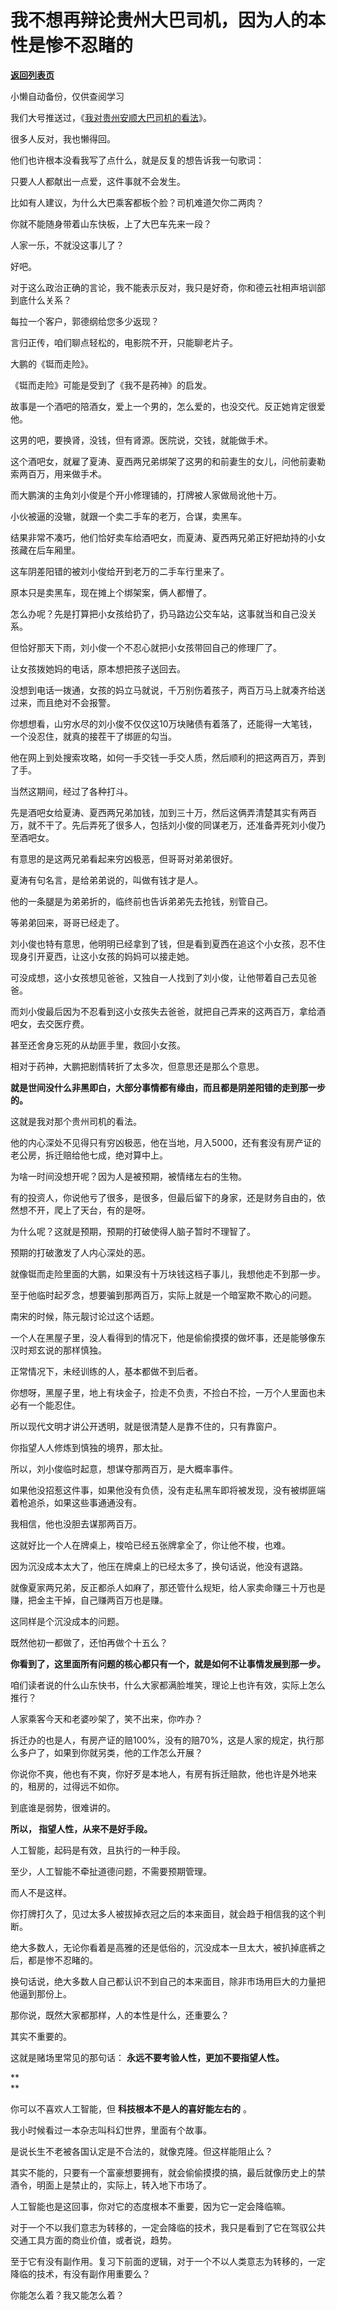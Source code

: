 # 我不想再辩论贵州大巴司机，因为人的本性是惨不忍睹的

[**返回列表页**](/gzh/记忆承载3)

小懒自动备份，仅供查阅学习

我们大号推送过，《[我对贵州安顺大巴司机的看法](https://mp.weixin.qq.com/s?__biz=MzU0MjYwNDU2Mw==&mid=2247490811&idx=1&sn=0757f92a92b89dd0de759bdee850f9f9&chksm=fb197087cc6ef99185d9e6196b85d12d1dd612c7e9359399af63a692258162426039225e3ca1&token=851820155&lang=zh_CN&scene=21#wechat_redirect)》。

  

很多人反对，我也懒得回。  

  

他们也许根本没看我写了点什么，就是反复的想告诉我一句歌词：  

  

只要人人都献出一点爱，这件事就不会发生。

  

比如有人建议，为什么大巴乘客都板个脸？司机难道欠你二两肉？  

  

你就不能随身带着山东快板，上了大巴车先来一段？

  

人家一乐，不就没这事儿了？

  

好吧。  

  

对于这么政治正确的言论，我不能表示反对，我只是好奇，你和德云社相声培训部到底什么关系？

  

每拉一个客户，郭德纲给您多少返现？

  

言归正传，咱们聊点轻松的，电影院不开，只能聊老片子。  

  

大鹏的《铤而走险》。

  

《铤而走险》可能是受到了《我不是药神》的启发。

  

故事是一个酒吧的陪酒女，爱上一个男的，怎么爱的，也没交代。反正她肯定很爱他。

  

这男的吧，要换肾，没钱，但有肾源。医院说，交钱，就能做手术。  

  

这个酒吧女，就雇了夏涛、夏西两兄弟绑架了这男的和前妻生的女儿，问他前妻勒索两百万，用来做手术。

  

而大鹏演的主角刘小俊是个开小修理铺的，打牌被人家做局讹他十万。

  

小伙被逼的没辙，就跟一个卖二手车的老万，合谋，卖黑车。  

  

结果非常不凑巧，他们恰好卖车给酒吧女，而夏涛、夏西两兄弟正好把劫持的小女孩藏在后车厢里。

  

这车阴差阳错的被刘小俊给开到老万的二手车行里来了。

  

原本只是卖黑车，现在摊上个绑架案，俩人都懵了。  

  

怎么办呢？先是打算把小女孩给扔了，扔马路边公交车站，这事就当和自己没关系。  

  

但恰好那天下雨，刘小俊一个不忍心就把小女孩带回自己的修理厂了。

  

让女孩拨她妈的电话，原本想把孩子送回去。

  

没想到电话一拨通，女孩的妈立马就说，千万别伤着孩子，两百万马上就凑齐给送过来，而且绝对不会报警。

  

你想想看，山穷水尽的刘小俊不仅仅这10万块赌债有着落了，还能得一大笔钱，一个没忍住，就真的接茬干了绑匪的勾当。

  

他在网上到处搜索攻略，如何一手交钱一手交人质，然后顺利的把这两百万，弄到了手。  

  

当然这期间，经过了各种打斗。  

  

先是酒吧女给夏涛、夏西两兄弟加钱，加到三十万，然后这俩弄清楚其实有两百万，就不干了。先后弄死了很多人，包括刘小俊的同谋老万，还准备弄死刘小俊乃至酒吧女。

  

有意思的是这两兄弟看起来穷凶极恶，但哥哥对弟弟很好。  

  

夏涛有句名言，是给弟弟说的，叫做有钱才是人。

  

他的一条腿是为弟弟折的，临终前也告诉弟弟先去抢钱，别管自己。  

  

等弟弟回来，哥哥已经走了。

  

刘小俊也特有意思，他明明已经拿到了钱，但是看到夏西在追这个小女孩，忍不住现身引开夏西，让这小女孩的妈妈可以接走她。

  

可没成想，这小女孩想见爸爸，又独自一人找到了刘小俊，让他带着自己去见爸爸。

  

而刘小俊最后因为不忍看到这小女孩失去爸爸，就把自己弄来的这两百万，拿给酒吧女，去交医疗费。  

  

甚至还舍身忘死的从劫匪手里，救回小女孩。  

  

相对于药神，大鹏把剧情转折了太多次，但意思还是那么个意思。

  

 **就是世间没什么非黑即白，大部分事情都有缘由，而且都是阴差阳错的走到那一步的。**

  

这就是我对那个贵州司机的看法。

  

他的内心深处不见得只有穷凶极恶，他在当地，月入5000，还有套没有房产证的老公房，拆迁赔给他七成，绝对算中上。  

  

为啥一时间没想开呢？因为人是被预期，被情绪左右的生物。  

  

有的投资人，你说他亏了很多，是很多，但最后留下的身家，还是财务自由的，依然想不开，爬上了天台，有的是呀。  

  

为什么呢？这就是预期，预期的打破使得人脑子暂时不理智了。

  

预期的打破激发了人内心深处的恶。

  

就像铤而走险里面的大鹏，如果没有十万块钱这档子事儿，我想他走不到那一步。

  

至于他临时起歹念，想要骗到那两百万，实际上就是一个暗室欺不欺心的问题。

  

南宋的时候，陈元靓讨论过这个话题。

  

一个人在黑屋子里，没人看得到的情况下，他是偷偷摸摸的做坏事，还是能够像东汉时郑玄说的那样慎独。

  

正常情况下，未经训练的人，基本都做不到后者。

  

你想呀，黑屋子里，地上有块金子，捡走不负责，不捡白不捡，一万个人里面也未必有一个能忍住。  

  

所以现代文明才讲公开透明，就是很清楚人是靠不住的，只有靠窗户。  

  

你指望人人修炼到慎独的境界，那太扯。

  

所以，刘小俊临时起意，想谋夺那两百万，是大概率事件。

  

如果他没招惹这件事，如果他没有负债，没有走私黑车即将被发现，没有被绑匪端着枪追杀，如果这些事通通没有。  

  

我相信，他也没胆去谋那两百万。  

  

这就好比一个人在牌桌上，梭哈已经五张牌拿全了，你让他不梭，也难。  

  

因为沉没成本太大了，他压在牌桌上的已经太多了，换句话说，他没有退路。

  

就像夏家两兄弟，反正都杀人如麻了，那还管什么规矩，给人家卖命赚三十万也是赚，把金主干掉，自己赚两百万也是赚。  

  

这同样是个沉没成本的问题。  

  

既然他初一都做了，还怕再做个十五么？

  

 **你看到了，这里面所有问题的核心都只有一个，就是如何不让事情发展到那一步。**  

  

咱们读者说的什么山东快书，什么大家都满脸堆笑，理论上也许有效，实际上怎么推行？

  

人家乘客今天和老婆吵架了，笑不出来，你咋办？

  

拆迁办的也是人，有房产证的赔100%，没有的赔70%，这是人家的规定，执行那么多户了，如果到你就另类，他的工作怎么开展？

  

你说你不爽，他也有不爽，你好歹是本地人，有房有拆迁赔款，他也许是外地来的，租房的，过得远不如你。

  

到底谁是弱势，很难讲的。  

  

 **所以， 指望人性，从来不是好手段。**

  

人工智能，起码是有效，且执行的一种手段。  

  

至少，人工智能不牵扯道德问题，不需要预期管理。  

  

而人不是这样。

  

你打牌打久了，见过太多人被拔掉衣冠之后的本来面目，就会趋于相信我的这个判断。  

  

绝大多数人，无论你看着是高雅的还是低俗的，沉没成本一旦太大，被扒掉底裤之后，都是惨不忍睹的。  

  

换句话说，绝大多数人自己都认识不到自己的本来面目，除非市场用巨大的力量把他逼到那份上。

  

那你说，既然大家都那样，人的本性是什么，还重要么？  

  

其实不重要的。

  

这就是赌场里常见的那句话： **永远不要考验人性，更加不要指望人性。**

 **  
**

你可以不喜欢人工智能，但 **科技根本不是人的喜好能左右的** 。

  

我小时候看过一本杂志叫科幻世界，里面有个故事。  

  

是说长生不老被各国认定是不合法的，就像克隆。但这样能阻止么？  

  

其实不能的，只要有一个富豪想要拥有，就会偷偷摸摸的搞，最后就像历史上的禁酒令，明面上是禁止的，实际上，转入地下市场了。

  

人工智能也是这回事，你对它的态度根本不重要，因为它一定会降临嘛。  

  

对于一个不以我们意志为转移的，一定会降临的技术，我只是看到了它在驾驭公共交通工具方面的商业价值，或者说，趋势。  

  

至于它有没有副作用。复习下前面的逻辑，对于一个不以人类意志为转移的，一定降临的技术，有没有副作用重要么？

  

你能怎么着？我又能怎么着？

